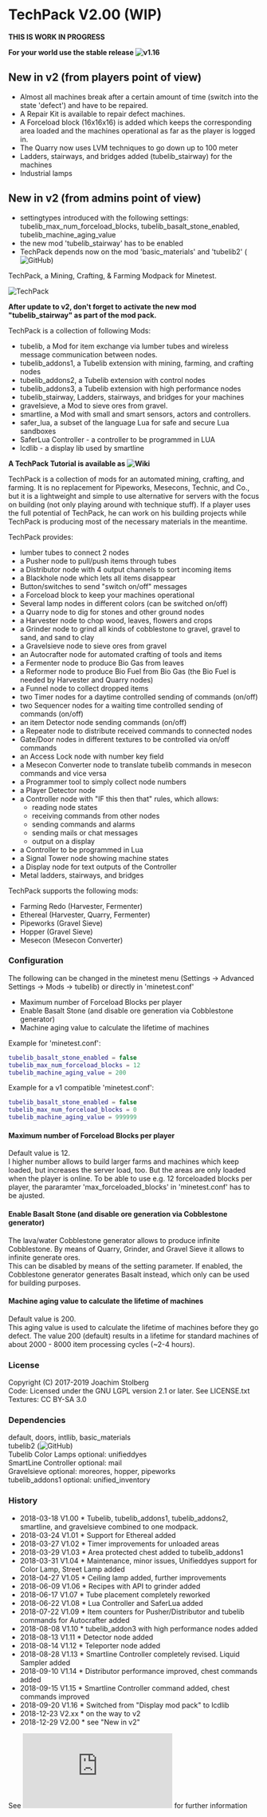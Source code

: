 # TechPack V2.00 (WIP)

**THIS IS WORK IN PROGRESS**

**For your world use the stable release ![v1.16](https://github.com/joe7575/techpack/releases/tag/v1.16)**


## New in v2 (from players point of view)
- Almost all machines break after a certain amount of time (switch into the state 'defect') and have to be repaired.
- A Repair Kit is available to repair defect machines.
- A Forceload block (16x16x16) is added which keeps the corresponding area loaded and the machines operational as far as the player is logged in.
- The Quarry now uses LVM techniques to go down up to 100 meter
- Ladders, stairways, and bridges added (tubelib_stairway) for the machines
- Industrial lamps


## New in v2 (from admins point of view)
- settingtypes introduced with the following settings: tubelib_max_num_forceload_blocks, tubelib_basalt_stone_enabled, tubelib_machine_aging_value
- the new mod 'tubelib_stairway' has to be enabled
- TechPack depends now on the mod 'basic_materials' and 'tubelib2' (![GitHub](https://github.com/joe7575/tubelib2))



TechPack, a Mining, Crafting, &amp; Farming Modpack for Minetest.

![TechPack](https://github.com/joe7575/techpack/blob/master/screenshot.png)

**After update to v2, don't forget to activate the new mod "tubelib_stairway" as part of the mod pack.**


TechPack is a collection of following Mods:

* tubelib, a Mod for item exchange via lumber tubes and wireless message communication between nodes.
* tubelib_addons1, a Tubelib extension with mining, farming, and crafting nodes
* tubelib_addons2, a Tubelib extension with control nodes
* tubelib_addons3, a Tubelib extension with high performance nodes
* tubelib_stairway, Ladders, stairways, and bridges for your machines
* gravelsieve, a Mod to sieve ores from gravel.
* smartline, a Mod with small and smart sensors, actors and controllers.
* safer_lua, a subset of the language Lua for safe and secure Lua sandboxes
* SaferLua Controller - a controller to be programmed in LUA
* lcdlib - a display lib used by smartline

**A TechPack Tutorial is available as ![Wiki](https://github.com/joe7575/techpack/wiki)**

TechPack is a collection of mods for an automated mining, crafting, and farming. It is no replacement for Pipeworks, Mesecons, Technic, and Co., but it is a lightweight and simple to use alternative for servers with the focus on building (not only playing around with technique stuff).
If a player uses the full potential of TechPack, he can work on his building projects while TechPack is producing most of the necessary materials in the meantime. 



TechPack provides:
- lumber tubes to connect 2 nodes
- a Pusher node to pull/push items through tubes
- a Distributor node with 4 output channels to sort incoming items
- a Blackhole node which lets all items disappear
- Button/switches to send "switch on/off" messages
- a Forceload block to keep your machines operational
- Several lamp nodes in different colors (can be switched on/off)
- a Quarry node to dig for stones and other ground nodes
- a Harvester node to chop wood, leaves, flowers and crops
- a Grinder node to grind all kinds of cobblestone to gravel, gravel to sand, and sand to clay
- a Gravelsieve node to sieve ores from gravel
- an Autocrafter node for automated crafting of tools and items
- a Fermenter node to produce Bio Gas from leaves
- a Reformer node to produce Bio Fuel from Bio Gas (the Bio Fuel is needed by Harvester and Quarry nodes)
- a Funnel node to collect dropped items
- two Timer nodes for a daytime controlled sending of commands (on/off)
- two Sequencer nodes for a waiting time controlled sending of commands (on/off)
- an item Detector node sending commands (on/off)
- a Repeater node to distribute received commands to connected nodes
- Gate/Door nodes in different textures to be controlled via on/off commands
- an Access Lock node with number key field 
- a Mesecon Converter node to translate tubelib commands in mesecon commands and vice versa
- a Programmer tool to simply collect node numbers
- a Player Detector node
- a Controller node with "IF this then that" rules, which allows: 
  - reading node states
  - receiving commands from other nodes
  - sending commands and alarms
  - sending mails or chat messages
  - output on a display
- a Controller to be programmed in Lua
- a Signal Tower node showing machine states
- a Display node for text outputs of the Controller
- Metal ladders, stairways, and bridges


TechPack supports the following mods:
- Farming Redo (Harvester, Fermenter)
- Ethereal (Harvester, Quarry, Fermenter)
- Pipeworks (Gravel Sieve)
- Hopper (Gravel Sieve)
- Mesecon (Mesecon Converter)


### Configuration
The following can be changed in the minetest menu (Settings -> Advanced Settings -> Mods -> tubelib) or directly in 'minetest.conf'
- Maximum number of Forceload Blocks per player
- Enable Basalt Stone (and disable ore generation via Cobblestone generator)
- Machine aging value to calculate the lifetime of machines

Example for 'minetest.conf':
```LUA
tubelib_basalt_stone_enabled = false
tubelib_max_num_forceload_blocks = 12
tubelib_machine_aging_value = 200
```

Example for a v1 compatible 'minetest.conf':
```LUA
tubelib_basalt_stone_enabled = false
tubelib_max_num_forceload_blocks = 0
tubelib_machine_aging_value = 999999
```


#### Maximum number of Forceload Blocks per player
Default value is 12.  
I higher number allows to build larger farms and machines which keep loaded, but increases the server load, too.
But the areas are only loaded when the player is online.
To be able to use e.g. 12 forceloaded blocks per player, the pararamter 'max_forceloaded_blocks' in 'minetest.conf' has to be ajusted. 

#### Enable Basalt Stone (and disable ore generation via Cobblestone generator)
The lava/water Cobblestone generator allows to produce infinite Cobblestone. By means of Quarry, 
Grinder, and Gravel Sieve it allows to infinite generate ores.  
This can be disabled by means of the setting parameter. If enabled, the Cobblestone 
generator generates Basalt instead, which only can be used for building purposes.

#### Machine aging value to calculate the lifetime of machines
Default value is 200.  
This aging value is used to calculate the lifetime of machines before they go defect.
The value 200 (default) results in a lifetime for standard machines of about 2000 - 8000 item processing cycles (~2-4 hours).


### License
Copyright (C) 2017-2019 Joachim Stolberg  
Code: Licensed under the GNU LGPL version 2.1 or later. See LICENSE.txt  
Textures: CC BY-SA 3.0


### Dependencies 
default, doors, intllib, basic_materials  
tubelib2 (![GitHub](https://github.com/joe7575/tubelib2))  
Tubelib Color Lamps optional: unifieddyes  
SmartLine Controller optional: mail  
Gravelsieve optional: moreores, hopper, pipeworks  
tubelib_addons1 optional: unified_inventory

### History 
- 2018-03-18  V1.00  * Tubelib, tubelib_addons1, tubelib_addons2, smartline, and gravelsieve combined to one modpack.
- 2018-03-24  V1.01  * Support for Ethereal added
- 2018-03-27  V1.02  * Timer improvements for unloaded areas
- 2018-03-29  V1.03  * Area protected chest added to tubelib_addons1
- 2018-03-31  V1.04  * Maintenance, minor issues, Unifieddyes support for Color Lamp, Street Lamp added
- 2018-04-27  V1.05  * Ceiling lamp added, further improvements
- 2018-06-09  V1.06  * Recipes with API to grinder added
- 2018-06-17  V1.07  * Tube placement completely reworked
- 2018-06-22  V1.08  * Lua Controller and SaferLua added
- 2018-07-22  V1.09  * Item counters for Pusher/Distributor and tubelib commands for Autocrafter added
- 2018-08-08  V1.10  * tubelib_addon3 with high performance nodes added
- 2018-08-13  V1.11  * Detector node added
- 2018-08-14  V1.12  * Teleporter node added
- 2018-08-28  V1.13  * Smartline Controller completely revised. Liquid Sampler added
- 2018-09-10  V1.14  * Distributor performance improved, chest commands added
- 2018-09-15  V1.15  * Smartline Controller command added, chest commands improved
- 2018-09-20  V1.16  * Switched from "Display mod pack" to lcdlib
- 2018-12-23  V2.xx  * on the way to v2
- 2018-12-29  V2.00  * see "New in v2"


See ![releasenotes.txt](https://github.com/joe7575/techpack/blob/master/releasenotes.md) for further information
